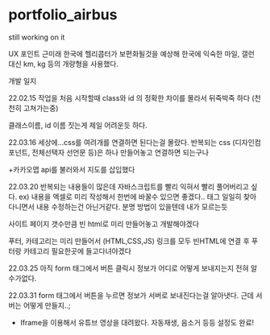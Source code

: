 ﻿# portfolio_airbus

still working on it

UX 포인트
근미래 한국에 헬리콥터가 보편화될것을 예상해
한국에 익숙한 마일, 갤런 대신 km, kg 등의 개량형을 사용했다.



개발 일지


22.02.15
작업을 처음 시작할때 class와 id 의 정확한 차이를 몰라서 뒤죽박죽 하다 (천천히 고쳐가는중)

클래스이름, id 이름 짓는게 제일 어려운듯 하다.

22.03.16
세상에...css를 여려개를 연결하면 된다는걸 몰랐다.
반복되는 css (디자인컴포넌트, 전체선택자 선언문 등)은 하나 만들어놓고 연결하면 되는구나

+카카오맵 api를 불러와서 지도를 삽입했다

22.03.20
반복되는 내용들이 많은데 자바스크립트를 빨리 익혀서 빨리 풀어버리고 싶다.
ex) 내용을 엑셀로 미리 작성해서 한번에 바꿀수 있으면 좋겠다.. 태그 일일히 찾아다니면서 내용 수정하는건 아닌거같다.
분명 방법이 있을텐데 내가 모르는듯

사이트 페이지 갯수만큼 빈 html로 미리 만들어놓고 개발해야겠다

푸터, 카테고리는 미리 만들어서 (HTML,CSS,JS) 링크를 모두 빈HTML에 
연결 후 푸터랑 카테고리 필요한곳에 들고다녀야겠다


22.03.25
아직 form 태그에서 버튼 클릭시 정보가 어디로 어떻게 보내지는지 전혀 알수가없다.



22.03.31
form 태그에서 버튼을 누르면 정보가 서버로 보내진다는걸 알아냇다. 근데 서버는 어떻게 만들지..;
+ Iframe을 이용해서 유튜브 영상을 대려왔다. 자동재생, 음소거 등등 설정도 완료!
